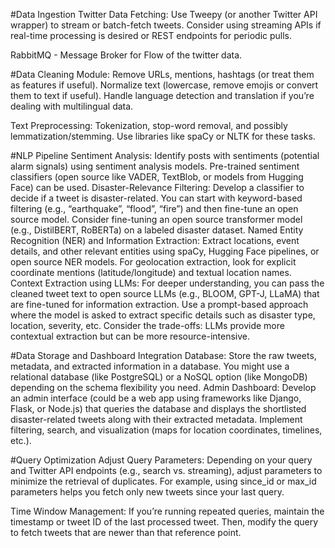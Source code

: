 #Data Ingestion
Twitter Data Fetching: Use Tweepy (or another Twitter API wrapper) to stream or batch-fetch tweets. Consider using streaming APIs if real-time processing is desired or REST endpoints for periodic pulls.

RabbitMQ - Message Broker for Flow of the twitter data.

#Data Cleaning Module:
Remove URLs, mentions, hashtags (or treat them as features if useful).
Normalize text (lowercase, remove emojis or convert them to text if useful).
Handle language detection and translation if you’re dealing with multilingual data.

Text Preprocessing:
Tokenization, stop-word removal, and possibly lemmatization/stemming.
Use libraries like spaCy or NLTK for these tasks.


#NLP Pipeline
Sentiment Analysis:
Identify posts with sentiments (potential alarm signals) using sentiment analysis models.
Pre-trained sentiment classifiers (open source like VADER, TextBlob, or models from Hugging Face) can be used.
Disaster-Relevance Filtering:
Develop a classifier to decide if a tweet is disaster-related. You can start with keyword-based filtering (e.g., “earthquake”, “flood”, “fire”) and then fine-tune an open source model.
Consider fine-tuning an open source transformer model (e.g., DistilBERT, RoBERTa) on a labeled disaster dataset.
Named Entity Recognition (NER) and Information Extraction:
Extract locations, event details, and other relevant entities using spaCy, Hugging Face pipelines, or open source NER models.
For geolocation extraction, look for explicit coordinate mentions (latitude/longitude) and textual location names.
Context Extraction using LLMs:
For deeper understanding, you can pass the cleaned tweet text to open source LLMs (e.g., BLOOM, GPT-J, LLaMA) that are fine-tuned for information extraction.
Use a prompt-based approach where the model is asked to extract specific details such as disaster type, location, severity, etc.
Consider the trade-offs: LLMs provide more contextual extraction but can be more resource-intensive.

#Data Storage and Dashboard Integration
Database:
Store the raw tweets, metadata, and extracted information in a database. You might use a relational database (like PostgreSQL) or a NoSQL option (like MongoDB) depending on the schema flexibility you need.
Admin Dashboard:
Develop an admin interface (could be a web app using frameworks like Django, Flask, or Node.js) that queries the database and displays the shortlisted disaster-related tweets along with their extracted metadata.
Implement filtering, search, and visualization (maps for location coordinates, timelines, etc.).

#Query Optimization
Adjust Query Parameters:
Depending on your query and Twitter API endpoints (e.g., search vs. streaming), adjust parameters to minimize the retrieval of duplicates. For example, using since_id or max_id parameters helps you fetch only new tweets since your last query.

Time Window Management:
If you’re running repeated queries, maintain the timestamp or tweet ID of the last processed tweet. Then, modify the query to fetch tweets that are newer than that reference point.

